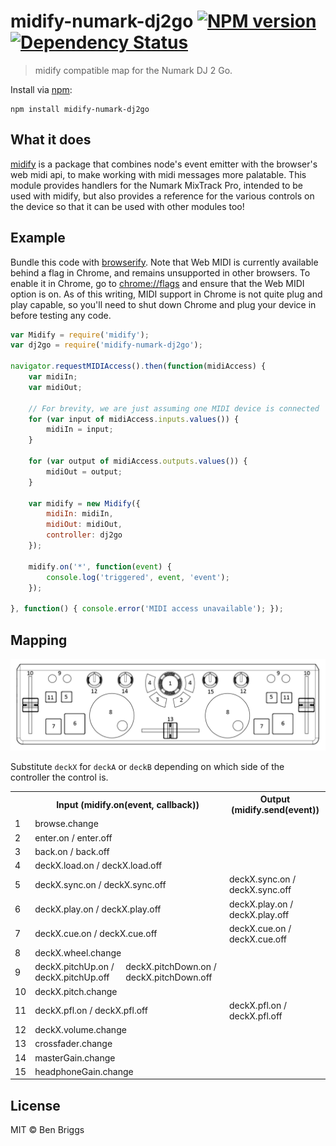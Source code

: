 # midify-numark-dj2go [![NPM version](https://badge.fury.io/js/midify-numark-dj2go.svg)](http://badge.fury.io/js/midify-numark-dj2go) [![Dependency Status](https://gemnasium.com/ben-eb/midify-numark-dj2go.svg)](https://gemnasium.com/ben-eb/midify-numark-dj2go)

> midify compatible map for the Numark DJ 2 Go.

Install via [npm](https://npmjs.org/package/midify-numark-dj2go):

```
npm install midify-numark-dj2go
```

## What it does

[midify](https://github.com/ben-eb/midify) is a package that combines node's event emitter with the browser's web midi api, to make working with midi messages more palatable. This module provides handlers for the Numark MixTrack Pro, intended to be used with midify, but also provides a reference for the various controls on the device so that it can be used with other modules too!

## Example

Bundle this code with [browserify](https://github.com/substack/node-browserify). Note that Web MIDI is currently available behind a flag in Chrome, and remains unsupported in other browsers. To enable it in Chrome, go to [chrome://flags](chrome://flags) and ensure that the Web MIDI option is on. As of this writing, MIDI support in Chrome is not quite plug and play capable, so you'll need to shut down Chrome and plug your device in before testing any code.

```js
var Midify = require('midify');
var dj2go = require('midify-numark-dj2go');

navigator.requestMIDIAccess().then(function(midiAccess) {
    var midiIn;
    var midiOut;

    // For brevity, we are just assuming one MIDI device is connected
    for (var input of midiAccess.inputs.values()) {
        midiIn = input;
    }

    for (var output of midiAccess.outputs.values()) {
        midiOut = output;
    }

    var midify = new Midify({
        midiIn: midiIn,
        midiOut: midiOut,
        controller: dj2go
    });

    midify.on('*', function(event) {
        console.log('triggered', event, 'event');
    });

}, function() { console.error('MIDI access unavailable'); });
```

## Mapping

![dj2go](dj2go.png)

Substitute `deckX` for `deckA` or `deckB` depending on which side of the controller the control is.

<table>
    <tr>
        <th></th>
        <th colspan="2">Input (midify.on(event, callback))</th>
        <th>Output (midify.send(event))</th>
    </tr>
    <tr>
        <td>1</td>
        <td colspan="2">browse.change</td>
        <td></td>
    </tr>
    <tr>
        <td>2</td>
        <td colspan="2">enter.on / enter.off</td>
        <td></td>
    </tr>
    <tr>
        <td>3</td>
        <td colspan="2">back.on / back.off</td>
        <td></td>
    </tr>
    <tr>
        <td>4</td>
        <td colspan="2">deckX.load.on / deckX.load.off</td>
        <td></td>
    </tr>
    <tr>
        <td>5</td>
        <td colspan="2">deckX.sync.on / deckX.sync.off</td>
        <td>deckX.sync.on / deckX.sync.off</td>
    </tr>
    <tr>
        <td>6</td>
        <td colspan="2">deckX.play.on / deckX.play.off</td>
        <td>deckX.play.on / deckX.play.off</td>
    </tr>
    <tr>
        <td>7</td>
        <td colspan="2">deckX.cue.on / deckX.cue.off</td>
        <td>deckX.cue.on / deckX.cue.off</td>
    </tr>
    <tr>
        <td>8</td>
        <td colspan="2">deckX.wheel.change</td>
        <td></td>
    </tr>
    <tr>
        <td>9</td>
        <td>deckX.pitchUp.on / deckX.pitchUp.off</td>
        <td>deckX.pitchDown.on / deckX.pitchDown.off</td>
        <td></td>
    </tr>
    <tr>
        <td>10</td>
        <td colspan="2">deckX.pitch.change</td>
        <td></td>
    </tr>
    <tr>
        <td>11</td>
        <td colspan="2">deckX.pfl.on / deckX.pfl.off</td>
        <td>deckX.pfl.on / deckX.pfl.off</td>
    </tr>
    <tr>
        <td>12</td>
        <td colspan="2">deckX.volume.change</td>
        <td></td>
    </tr>
    <tr>
        <td>13</td>
        <td colspan="2">crossfader.change</td>
        <td></td>
    </tr>
    <tr>
        <td>14</td>
        <td colspan="2">masterGain.change</td>
        <td></td>
    </tr>
    <tr>
        <td>15</td>
        <td colspan="2">headphoneGain.change</td>
        <td></td>
    </tr>
</table>

## License

MIT © Ben Briggs
